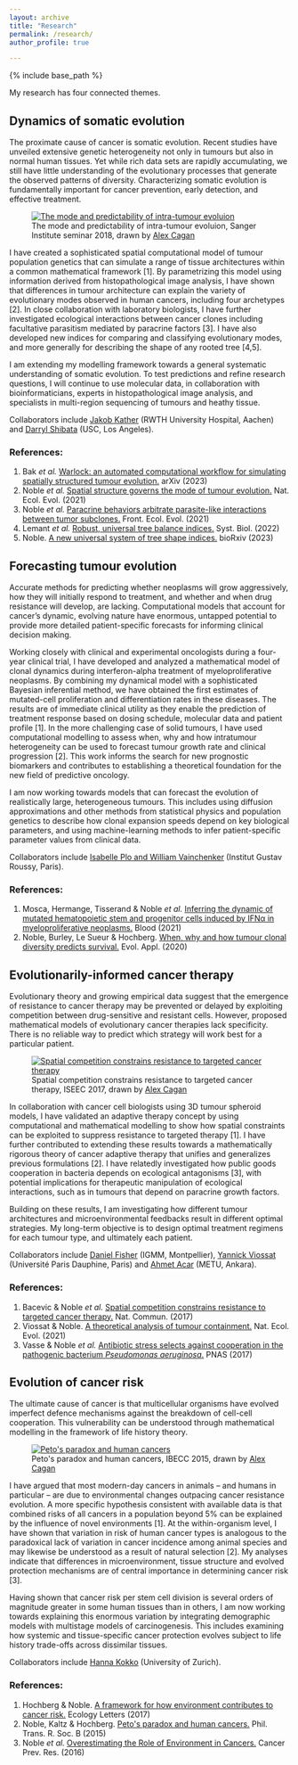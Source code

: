 ```yaml
---
layout: archive
title: "Research"
permalink: /research/
author_profile: true

---
```


{% include base_path %}

My research has four connected themes.

## Dynamics of somatic evolution

The proximate cause of cancer is somatic evolution. 
Recent studies have unveiled extensive genetic heterogeneity not only in tumours but also in normal human tissues. 
Yet while rich data sets are rapidly accumulating, we still have little understanding of the evolutionary processes that generate the observed patterns of diversity. Characterizing somatic evolution is fundamentally important for cancer prevention, early detection, and effective treatment.

<figure>
  <a href="/images/Cagan3_Sanger2018.jpg">
  <img src="/images/Cagan3_Sanger2018_small.jpg" alt = "The mode and predictability of intra-tumour evoluion" />
    </a>
  <figcaption>The mode and predictability of intra-tumour evoluion, Sanger Institute seminar 2018, drawn by <a href = "https://twitter.com/ATJCagan">Alex Cagan</a></figcaption>
</figure>

I have created a sophisticated spatial computational model of tumour population genetics that can simulate a range of tissue architectures within a common mathematical framework [1]. 
By parametrizing this model using information derived from histopathological image analysis, I have shown that differences in tumour architecture can explain the variety of evolutionary modes observed in human cancers, including four archetypes [2].
In close collaboration with laboratory biologists, I have further investigated ecological interactions between cancer clones including facultative parasitism mediated by paracrine factors [3]. I have also developed new indices for comparing and classifying evolutionary modes, and more generally for describing the shape of any rooted tree [4,5].

I am extending my modelling framework towards a general systematic understanding of somatic evolution.
To test predictions and refine research questions, I will continue to use molecular data, in collaboration with bioinformaticians, experts in histopathological image analysis, and specialists in multi-region sequencing of tumours and heathy tissue.

Collaborators include [Jakob Kather](https://jnkather.github.io) (RWTH University Hospital, Aachen) and [Darryl Shibata](https://keck.usc.edu/faculty-search/darryl-shibata/) (USC, Los Angeles).

### References:

1. Bak *et al.* [Warlock: an automated computational workflow for simulating spatially structured tumour evolution.](https://arxiv.org/abs/2301.07808) arXiv (2023)
2. Noble *et al.* [Spatial structure governs the mode of tumour evolution.](https://www.nature.com/articles/s41559-021-01615-9) Nat. Ecol. Evol. (2021)
3. Noble *et al.* [Paracrine behaviors arbitrate parasite-like interactions between tumor subclones.](https://doi.org/10.3389/fevo.2021.675638) Front. Ecol. Evol. (2021)
4. Lemant *et al.* [Robust, universal tree balance indices.](https://doi.org/10.1093/sysbio/syac027) Syst. Biol. (2022)
5. Noble. [A new universal system of tree shape indices.](https://www.biorxiv.org/content/10.1101/2023.07.17.549219) bioRxiv (2023)

## Forecasting tumour evolution

Accurate methods for predicting whether neoplasms will grow aggressively, how they will initially respond to treatment, and whether and when drug resistance will develop, are lacking. 
Computational models that account for cancer’s dynamic, evolving nature have enormous, untapped potential to provide more detailed patient-specific forecasts for informing clinical decision making.

Working closely with clinical and experimental oncologists during a four-year clinical trial, I have developed and analyzed a mathematical model of clonal dynamics during interferon-alpha treatment of myeloproliferative neoplasms. By combining my dynamical model with a sophisticated Bayesian inferential method, we have obtained the first estimates of mutated-cell proliferation and differentiation rates in these diseases. The results are of immediate clinical utility as they enable the prediction of treatment response based on dosing schedule, molecular data and patient profile [1]. 
In the more challenging case of solid tumours, I have used computational modelling to assess when, why and how intratumour heterogeneity can be used to forecast tumour growth rate and clinical progression [2]. 
This work informs the search for new prognostic biomarkers and contributes to establishing a theoretical foundation for the new field of predictive oncology.

I am now working towards models that can forecast the evolution of realistically large, heterogeneous tumours. 
This includes using diffusion approximations and other methods from statistical physics and population genetics to describe how clonal expansion speeds depend on key biological parameters, and using machine-learning methods to infer patient-specific parameter values from clinical data.

Collaborators include [Isabelle Plo and William Vainchenker](https://www.gustaveroussy.fr/fr/des-cellules-souches-hematopoietiques-aux-megacaryocytes-membres-de-lequipe) (Institut Gustav Roussy, Paris).

### References:

1. Mosca, Hermange, Tisserand & Noble *et al.* [Inferring the dynamic of mutated hematopoietic stem and progenitor cells induced by IFNα in myeloproliferative neoplasms.](https://doi.org/10.1182/blood.2021010986) Blood (2021)
2. Noble, Burley, Le Sueur & Hochberg. [When, why and how tumour clonal diversity predicts survival.](https://doi.org/10.1111/eva.13057) Evol. Appl. (2020)

## Evolutionarily-informed cancer therapy

Evolutionary theory and growing empirical data suggest that the emergence of resistance to cancer therapy may be prevented or delayed by exploiting competition between drug-sensitive and resistant cells. 
However, proposed mathematical models of evolutionary cancer therapies lack specificity. 
There is no reliable way to predict which strategy will work best for a particular patient.

<figure>
  <a href="/images/Cagan2_ISEEC2017.jpg">
  <img src="/images/Cagan2_ISEEC2017_small.jpg" alt = "Spatial competition constrains resistance to targeted cancer therapy" />
    </a>
  <figcaption>Spatial competition constrains resistance to targeted cancer therapy, ISEEC 2017, drawn by <a href = "https://twitter.com/ATJCagan">Alex Cagan</a></figcaption>
</figure>

In collaboration with cancer cell biologists using 3D tumour spheroid models, I have validated an adaptive therapy concept by using computational and mathematical modelling to show how spatial constraints can be exploited to suppress resistance to targeted therapy [1].
I have further contributed to extending these results towards a mathematically rigorous theory of cancer adaptive therapy that unifies and generalizes previous formulations [2].
I have relatedly investigated how public goods cooperation in bacteria depends on ecological antagonisms [3], with potential implications for therapeutic manipulation of ecological interactions, such as in tumours that depend on paracrine growth factors.

Building on these results, I am investigating how different tumour architectures and microenvironmental feedbacks result in different optimal strategies. 
My long-term objective is to design optimal treatment regimens for each tumour type, and ultimately each patient.

Collaborators include [Daniel Fisher](http://www.igmm.cnrs.fr/en/team/controle-nucleaire-de-la-proliferation-cellulaire/) (IGMM, Montpellier), [Yannick Viossat](https://www.ceremade.dauphine.fr/fr/membres/detail-cv/profile/yannick-viossat.html) (Université Paris Dauphine, Paris) and [Ahmet Acar](http://bio.metu.edu.tr/en/faculty/ahmet-acar) (METU, Ankara).

### References:

1. Bacevic & Noble *et al.* [Spatial competition constrains resistance to targeted cancer therapy.](https://www.nature.com/articles/s41467-017-01516-1) Nat. Commun. (2017)
2. Viossat & Noble. [A theoretical analysis of tumour containment.](https://doi.org/10.1038/s41559-021-01428-w) Nat. Ecol. Evol. (2021)
3. Vasse & Noble *et al.* [Antibiotic stress selects against cooperation in the pathogenic bacterium *Pseudomonas aeruginosa*.](https://www.pnas.org/content/114/3/546) PNAS (2017)

## Evolution of cancer risk

The ultimate cause of cancer is that multicellular organisms have evolved imperfect defence mechanisms against the breakdown of cell-cell cooperation. 
This vulnerability can be understood through mathematical modelling in the framework of life history theory.

<figure>
  <a href="/images/Cagan1_IBECC2015.jpg">
  <img src="/images/Cagan1_IBECC2015_small.jpg" alt = "Peto's paradox and human cancers" />
    </a>
  <figcaption>Peto's paradox and human cancers, IBECC 2015, drawn by <a href = "https://twitter.com/ATJCagan">Alex Cagan</a></figcaption>
</figure>

I have argued that most modern-day cancers in animals – and humans in particular – are due to environmental changes outpacing cancer resistance evolution. A more specific hypothesis consistent with available data is that combined risks of all cancers in a population beyond 5% can be explained by the influence of novel environments [1]. 
At the within-organism level, I have shown that variation in risk of human cancer types is analogous to the paradoxical lack of variation in cancer incidence among animal species and may likewise be understood as a result of natural selection [2]. 
My analyses indicate that differences in microenvironment, tissue structure and evolved protection mechanisms are of central importance in determining cancer risk [3].

Having shown that cancer risk per stem cell division is several orders of magnitude greater in some human tissues than in others, I am now working towards explaining this enormous variation by integrating demographic models with multistage models of carcinogenesis. 
This includes examining how systemic and tissue-specific cancer protection evolves subject to life history trade-offs across dissimilar tissues.

Collaborators include [Hanna Kokko](https://www.ieu.uzh.ch/en/staff/member/kokko_hanna.html) (University of Zurich).

### References:

1. Hochberg & Noble. [A framework for how environment contributes to cancer risk.](https://onlinelibrary.wiley.com/doi/full/10.1111/ele.12726) Ecology Letters (2017)
2. Noble, Kaltz & Hochberg. [Peto's paradox and human cancers.](https://royalsocietypublishing.org/doi/10.1098/rstb.2015.0104) Phil. Trans. R. Soc. B (2015)
3. Noble *et al.* [Overestimating the Role of Environment in Cancers.](https://cancerpreventionresearch.aacrjournals.org/content/9/10/773) Cancer Prev. Res. (2016)
